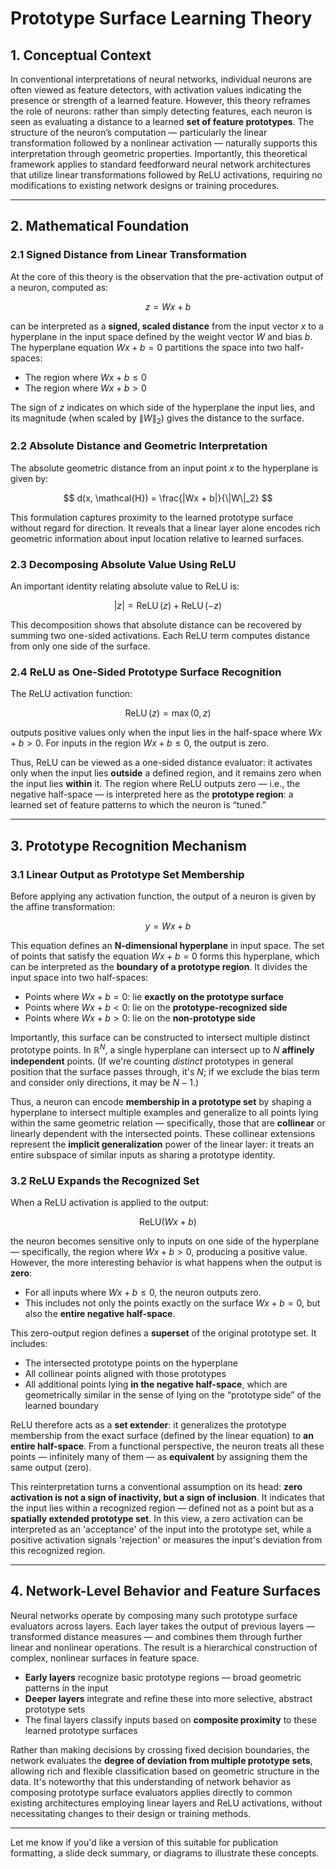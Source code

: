 # **Prototype Surface Learning Theory**

## **1. Conceptual Context**

In conventional interpretations of neural networks, individual neurons are often viewed as feature detectors, with activation values indicating the presence or strength of a learned feature. However, this theory reframes the role of neurons: rather than simply detecting features, each neuron is seen as evaluating a distance to a learned **set of feature prototypes**. The structure of the neuron’s computation — particularly the linear transformation followed by a nonlinear activation — naturally supports this interpretation through geometric properties. Importantly, this theoretical framework applies to standard feedforward neural network architectures that utilize linear transformations followed by ReLU activations, requiring no modifications to existing network designs or training procedures.

---

## **2. Mathematical Foundation**

### **2.1 Signed Distance from Linear Transformation**

At the core of this theory is the observation that the pre-activation output of a neuron, computed as:

$$
z = Wx + b
$$

can be interpreted as a **signed, scaled distance** from the input vector $x$ to a hyperplane in the input space defined by the weight vector $W$ and bias $b$. The hyperplane equation $Wx + b = 0$ partitions the space into two half-spaces:

* The region where $Wx + b \leq 0$
* The region where $Wx + b > 0$

The sign of $z$ indicates on which side of the hyperplane the input lies, and its magnitude (when scaled by $\|W\|_2$) gives the distance to the surface.

### **2.2 Absolute Distance and Geometric Interpretation**

The absolute geometric distance from an input point $x$ to the hyperplane is given by:

$$
d(x, \mathcal{H}) = \frac{|Wx + b|}{\|W\|_2}
$$

This formulation captures proximity to the learned prototype surface without regard for direction. It reveals that a linear layer alone encodes rich geometric information about input location relative to learned surfaces.

### **2.3 Decomposing Absolute Value Using ReLU**

An important identity relating absolute value to ReLU is:

$$
|z| = \operatorname{ReLU}(z) + \operatorname{ReLU}(-z)
$$

This decomposition shows that absolute distance can be recovered by summing two one-sided activations. Each ReLU term computes distance from only one side of the surface.

### **2.4 ReLU as One-Sided Prototype Surface Recognition**

The ReLU activation function:

$$
\operatorname{ReLU}(z) = \max(0, z)
$$

outputs positive values only when the input lies in the half-space where $Wx + b > 0$. For inputs in the region $Wx + b \leq 0$, the output is zero.

Thus, ReLU can be viewed as a one-sided distance evaluator: it activates only when the input lies **outside** a defined region, and it remains zero when the input lies **within** it. The region where ReLU outputs zero — i.e., the negative half-space — is interpreted here as the **prototype region**: a learned set of feature patterns to which the neuron is “tuned.”

---

## **3. Prototype Recognition Mechanism**

### **3.1 Linear Output as Prototype Set Membership**

Before applying any activation function, the output of a neuron is given by the affine transformation:

$$
y = Wx + b
$$

This equation defines an **N-dimensional hyperplane** in input space. The set of points that satisfy the equation $Wx + b = 0$ forms this hyperplane, which can be interpreted as the **boundary of a prototype region**. It divides the input space into two half-spaces:

* Points where $Wx + b = 0$: lie **exactly on the prototype surface**
* Points where $Wx + b < 0$: lie on the **prototype-recognized side**
* Points where $Wx + b > 0$: lie on the **non-prototype side**

Importantly, this surface can be constructed to intersect multiple distinct prototype points. In $\mathbb{R}^N$, a single hyperplane can intersect up to $N$ **affinely independent** points. (If we're counting *distinct* prototypes in general position that the surface passes through, it's $N$; if we exclude the bias term and consider only directions, it may be $N-1$.)

Thus, a neuron can encode **membership in a prototype set** by shaping a hyperplane to intersect multiple examples and generalize to all points lying within the same geometric relation — specifically, those that are **collinear** or linearly dependent with the intersected points. These collinear extensions represent the **implicit generalization** power of the linear layer: it treats an entire subspace of similar inputs as sharing a prototype identity.

### **3.2 ReLU Expands the Recognized Set**

When a ReLU activation is applied to the output:

$$
\text{ReLU}(Wx + b)
$$

the neuron becomes sensitive only to inputs on one side of the hyperplane — specifically, the region where $Wx + b > 0$, producing a positive value. However, the more interesting behavior is what happens when the output is **zero**:

* For all inputs where $Wx + b \leq 0$, the neuron outputs zero.
* This includes not only the points exactly on the surface $Wx + b = 0$, but also the **entire negative half-space**.

This zero-output region defines a **superset** of the original prototype set. It includes:

* The intersected prototype points on the hyperplane
* All collinear points aligned with those prototypes
* All additional points lying **in the negative half-space**, which are geometrically similar in the sense of lying on the “prototype side” of the learned boundary

ReLU therefore acts as a **set extender**: it generalizes the prototype membership from the exact surface (defined by the linear equation) to **an entire half-space**. From a functional perspective, the neuron treats all these points — infinitely many of them — as **equivalent** by assigning them the same output (zero).

This reinterpretation turns a conventional assumption on its head: **zero activation is not a sign of inactivity, but a sign of inclusion**. It indicates that the input lies within a recognized region — defined not as a point but as a **spatially extended prototype set**. In this view, a zero activation can be interpreted as an 'acceptance' of the input into the prototype set, while a positive activation signals 'rejection' or measures the input's deviation from this recognized region.

---

## **4. Network-Level Behavior and Feature Surfaces**

Neural networks operate by composing many such prototype surface evaluators across layers. Each layer takes the output of previous layers — transformed distance measures — and combines them through further linear and nonlinear operations. The result is a hierarchical construction of complex, nonlinear surfaces in feature space.

* **Early layers** recognize basic prototype regions — broad geometric patterns in the input
* **Deeper layers** integrate and refine these into more selective, abstract prototype sets
* The final layers classify inputs based on **composite proximity** to these learned prototype surfaces

Rather than making decisions by crossing fixed decision boundaries, the network evaluates the **degree of deviation from multiple prototype sets**, allowing rich and flexible classification based on geometric structure in the data. It's noteworthy that this understanding of network behavior as composing prototype surface evaluators applies directly to common existing architectures employing linear layers and ReLU activations, without necessitating changes to their design or training methods.

---

Let me know if you'd like a version of this suitable for publication formatting, a slide deck summary, or diagrams to illustrate these concepts.
